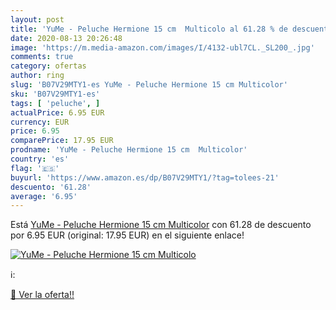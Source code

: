 ```yaml
---
layout: post
title: 'YuMe - Peluche Hermione 15 cm  Multicolo al 61.28 % de descuento'
date: 2020-08-13 20:26:48
image: 'https://m.media-amazon.com/images/I/4132-ubl7CL._SL200_.jpg'
comments: true
category: ofertas
author: ring
slug: 'B07V29MTY1-es YuMe - Peluche Hermione 15 cm Multicolor'
sku: 'B07V29MTY1-es'
tags: [ 'peluche', ]
actualPrice: 6.95 EUR
currency: EUR
price: 6.95
comparePrice: 17.95 EUR
prodname: 'YuMe - Peluche Hermione 15 cm  Multicolor'
country: 'es'
flag: '🇪🇸'
buyurl: 'https://www.amazon.es/dp/B07V29MTY1/?tag=tolees-21'
descuento: '61.28'
average: '6.95'
---
```


Está [YuMe - Peluche Hermione 15 cm  Multicolor](https://www.amazon.es/dp/B07V29MTY1/?tag=tolees-21) con 61.28 de descuento por 6.95 EUR (original: 17.95 EUR) en el siguiente enlace!

[![YuMe - Peluche Hermione 15 cm  Multicolo](https://m.media-amazon.com/images/I/4132-ubl7CL._SL200_.jpg)](https://www.amazon.es/dp/B07V29MTY1/?tag=tolees-21)

ℹ️:


[🛒 Ver la oferta!!](https://www.amazon.es/dp/B07V29MTY1/?tag=tolees-21)
